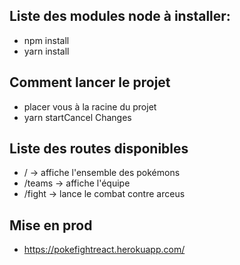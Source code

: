 ## Liste des modules node à installer:
- npm install
- yarn install


## Comment lancer le projet
- placer vous à la racine du projet
- yarn startCancel Changes


## Liste des routes disponibles
- / -> affiche l'ensemble des pokémons
- /teams -> affiche l'équipe
- /fight -> lance le combat contre arceus


## Mise en prod
- https://pokefightreact.herokuapp.com/
